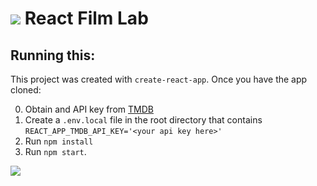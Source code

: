 # ![](https://ga-dash.s3.amazonaws.com/production/assets/logo-9f88ae6c9c3871690e33280fcf557f33.png) React Film Lab

## Running this:

This project was created with `create-react-app`. Once you have the app cloned:

0. Obtain and API key from [TMDB](https://www.themoviedb.org/?language=en-US)
1. Create a `.env.local` file in the root directory that contains `REACT_APP_TMDB_API_KEY='<your api key here>'`
2. Run `npm install`
3. Run `npm start`.

![](bladerunner.png)
